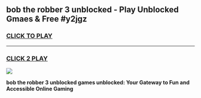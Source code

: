 
## bob the robber 3 unblocked - Play Unblocked Gmaes & Free #y2jgz
<h3>
<a href="https://news.freeplayer.one?title=bob_the_robber_3_unblocked&ref=26F">CLICK TO PLAY</a></h3>
<hr>

<h3>
<a href="https://news.freeplayer.one?title=bob_the_robber_3_unblocked&ref=26F">CLICK 2 PLAY</a>
  
</h3>

<a href="https://news.freeplayer.one?title=bob_the_robber_3_unblocked&ref=26F/"><img src="https://clearcache.store/games.png"></a>


**bob the robber 3 unblocked games unblocked: Your Gateway to Fun and Accessible Online Gaming**
